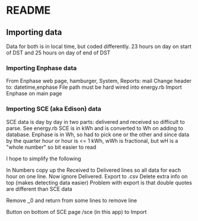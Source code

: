 # README

## Importing data

Data for both is in local time, but coded differently. 23 hours on day on start of DST and 25 hours on day of end of DST

### Importing Enphase data

From Enphase web page, hamburger, System, Reports: mail
Change header to: datetime,enphase
File path must be hard wired into energy.rb
Import Enphase on main page

### Importing SCE (aka Edison) data

SCE data is day by day in two parts: delivered and received so difficult to parse. See energy.rb
SCE is in kWh and is converted to Wh on adding to database. Enphase is in Wh, so had to pick one or the other and since data by the quarter hour or hour is <= 1 kWh, wWh is fractional, but wH is a "whole number" so bit easier to read

I hope to simplify the following

In Numbers copy up the Received to Delivered lines so all data for each hour on one line. Now ignore Delivered. Export to .csv
Delete extra info on top (makes detecting data easier) Problem with export is that double quotes are different than SCE data

Remove ,,0 and return from some lines to remove line

Button on bottom of SCE page /sce (in this app) to Import
